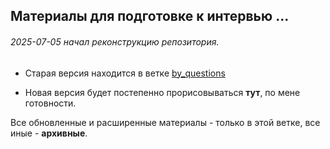 ## Материалы для подготовке к интервью ...

###### 2025-07-05 начал реконструкцию репозитория.

- Старая версия находится в ветке [by_questions](https://github.com/yury-connect/ITM_task026_Java_Podgotovka_k_INTERVJU/tree/by_questions/ITM)

- Новая версия будет постепенно прорисовываться **тут**, по мене готовности.

Все обновленные и расширенные материалы - только в этой ветке, все иные - **архивные**.
